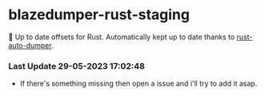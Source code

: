 # blazedumper-rust-staging

🚀 Up to date offsets for Rust. Automatically kept up to date thanks to [rust-auto-dumper](https://github.com/Akandesh/rust-auto-dumper).


### Last Update 29-05-2023 17:02:48
- If there's something missing then open a issue and i'll try to add it asap.